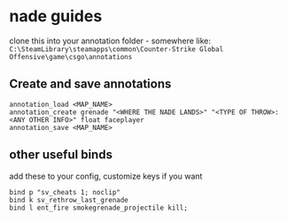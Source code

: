 # nade guides

clone this into your annotation folder - somewhere like:
`C:\SteamLibrary\steamapps\common\Counter-Strike Global Offensive\game\csgo\annotations`

## Create and save annotations
```
annotation_load <MAP_NAME>
annotation_create grenade "<WHERE THE NADE LANDS>" "<TYPE OF THROW>: <ANY OTHER INFO>" float faceplayer
annotation_save <MAP_NAME>
```


## other useful binds
add these to your config, customize keys if you want

```
bind p "sv_cheats 1; noclip"
bind k sv_rethrow_last_grenade
bind l ent_fire smokegrenade_projectile kill;
```